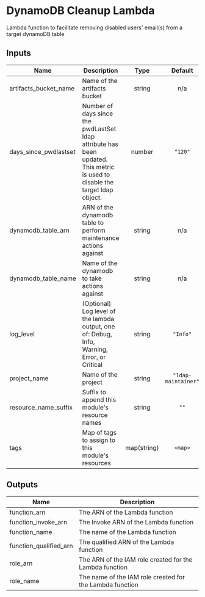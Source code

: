# DynamoDB Cleanup Lambda

Lambda function to facilitate removing disabled users' email(s) from a target dynamoDB table

## Inputs

| Name | Description | Type | Default | Required |
|------|-------------|:----:|:-----:|:-----:|
| artifacts\_bucket\_name | Name of the artifacts bucket | string | n/a | yes |
| days\_since\_pwdlastset | Number of days since the pwdLastSet ldap attribute has been updated. This metric is used to disable the target ldap object. | number | `"120"` | no |
| dynamodb\_table\_arn | ARN of the dynamodb table to perform maintenance actions against | string | n/a | yes |
| dynamodb\_table\_name | Name of the dynamodb to take actions against | string | n/a | yes |
| log\_level | \(Optional\) Log level of the lambda output, one of: Debug, Info, Warning, Error, or Critical | string | `"Info"` | no |
| project\_name | Name of the project | string | `"ldap-maintainer"` | no |
| resource\_name\_suffix | Suffix to append this module's resource names | string | `""` | no |
| tags | Map of tags to assign to this module's resources | map(string) | `<map>` | no |

## Outputs

| Name | Description |
|------|-------------|
| function\_arn | The ARN of the Lambda function |
| function\_invoke\_arn | The Invoke ARN of the Lambda function |
| function\_name | The name of the Lambda function |
| function\_qualified\_arn | The qualified ARN of the Lambda function |
| role\_arn | The ARN of the IAM role created for the Lambda function |
| role\_name | The name of the IAM role created for the Lambda function |

